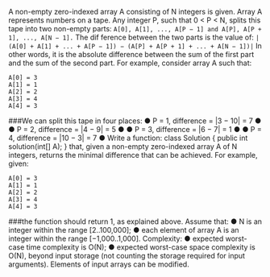 A non-empty zero-indexed array A consisting of N integers is given. Array A represents
numbers on a tape.
Any integer P, such that 0 < P < N, splits this tape into two non-empty parts: 
```A[0], A[1], ..., A[P − 1] and A[P], A[P + 1], ..., A[N − 1].```
The dif ference between the two parts is the value of: 
```|(A[0] + A[1] + ... + A[P − 1]) − (A[P] + A[P + 1] + ... + A[N − 1])|```
In other words, it is the absolute difference between the sum of the first part and the sum of the
second part.
For example, consider array A such that:
```
A[0] = 3
A[1] = 1
A[2] = 2
A[3] = 4
A[4] = 3
```
###We can split this tape in four places:
● P = 1, difference = |3 − 10| = 7
●
● P = 2, difference = |4 − 9| = 5
●
● P = 3, difference = |6 − 7| = 1
●
● P = 4, difference = |10 − 3| = 7
●
Write a function:
class Solution { public int solution(int[] A); }
that, given a non-empty zero-indexed array A of N integers, returns the minimal difference that
can be achieved.
For example, given:
```
A[0] = 3
A[1] = 1
A[2] = 2
A[3] = 4
A[4] = 3
```
###the function should return 1, as explained above.
Assume that:
● N is an integer within the range [2..100,000];
● each element of array A is an integer within the range [−1,000..1,000].
Complexity:
● expected worst-case time complexity is O(N);
● expected worst-case space complexity is O(N), beyond input storage (not counting
the storage required for input arguments).
Elements of input arrays can be modified.
